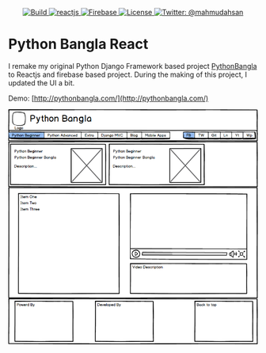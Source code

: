 <p align="center">
    <a href="/">
        <img src="https://img.shields.io/badge/build-passing-brightgreen.svg" alt="Build" />
    </a>
    <a href="https://reactjs.org">
        <img src="https://img.shields.io/badge/react-16.8.2-blue.svg" alt="reactjs" />
    </a>
    <a href="https://firebase.google.com">
        <img src="https://img.shields.io/badge/firebase-5.8.2-orange.svg" alt="Firebase" />
    </a>
    <a href="https://github.com/mahmudahsan/python-bangla-react/blob/master/LICENSE">
        <img src="https://img.shields.io/badge/license-MIT-blue.svg" alt="License" />
    </a>
    <a href="https://twitter.com/mahmudahsan">
        <img src="https://img.shields.io/badge/contact%40-mahmudahsan-red.svg" alt="Twitter: @mahmudahsan" />
    </a>
</p>


# Python Bangla React
I remake my original Python Django Framework based project [PythonBangla](https://github.com/mahmudahsan/pythonbangla.com) to Reactjs and firebase based project. During the making of this project, I updated the UI a bit. 

Demo: [http://pythonbangla.com/](http://pythonbangla.com/)


<p align="center">
    <img src="Resources/Mockup.png" alt="Mockup" />
</p>

